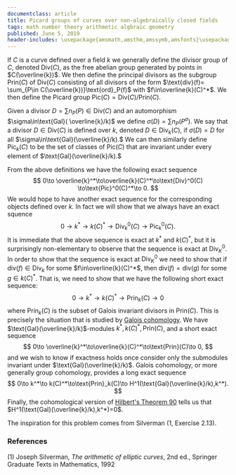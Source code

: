 ```yaml
---
documentclass: article
title: Picard groups of curves over non-algebraically closed fields
tags: math number theory arithmetic algbraic geometry
published: June 5, 2019
header-includes: \usepackage{amsmath,amsthm,amssymb,amsfonts}\usepackage[all]{xy}
---
```


If $C$ is a curve defined over a field $k$ we generally define the divisor
group of $C$, denoted $\text{Div}(C)$,
as the free abelian group generated by points in
$C(\overline{k})$. We then define the principal divisors as the subgroup
$\text{Prin}(C)$ of
$\text{Div}(C)$ consisting of all divisors of the form $\text{div}(f)=
\sum_{P\in C(\overline{k})}\text{ord}_P(f)$ with $f\in\overline{k}(C)^*$. We then
define the Picard group $\text{Pic}(C)=\text{Div}(C)/\text{Prin}(C)$.

Given a divisor $D=\sum n_P(P)\in\text{Div}(C)$ and an automorphism $\sigma\in\text{Gal}(
\overline{k}/k)$ we define $\sigma(D)=\sum n_P(P^{\sigma}).$
We say that a divisor $D\in\text{Div}(C)$ is defined over $k$, denoted $D\in
\text{Div}_k(C)$, if $\sigma(D)=D$ for all
$\sigma\in\text{Gal}(\overline{k}/k).$ We can then similarly define
$\text{Pic}_k(C)$ to be the set of classes of $\text{Pic}(C)$ that are
invariant under every element of $\text{Gal}(\overline{k}/k).$

From the above definitions we have the following exact sequence
$$
    0\to \overline{k}^*\to\overline{k}(C)^*\to\text{Div}^0(C)
    \to\text{Pic}^0(C)^*\to 0.
$$
We would hope to have another exact sequence for the corresponding objects
defined over $k$. In fact we will show that we always have an exact squence
$$
    0\to k^*\to k(C)^*\to\text{Div}_k^0(C)\to\text{Pic}^0_k(C).
$$
It is immediate that the above sequence is exact at $k^*$ and $k(C)^*$, but it is
surprisingly non-elementary to observe that the sequence is exact at
$\text{Div}_K^0$. In order to show that the sequence is exact at $\text{Div}_K^0$
we need to show that if $\text{div}(f)\in\text{Div}_k$ for some
$f\in\overline{k}(C)^*$, then $\text{div}(f)=\text{div}(g)$ for some $g\in k(C)^*$.
That is, we need to show that we have the following short exact sequence:
$$
    0\to k^*\to k(C)^*\to\text{Prin}_k(C)\to 0
$$
where $\text{Prin}_k(C)$ is the subset of Galois invariant divisors in
$\text{Prin}(C)$.
This is precisely the situation that is studied by
[Galois cohomology](/notes/galois_cohomology.html).
We have $\text{Gal}(\overline{k}/k)$-modules $k^*,k(C)^*,\text{Prin}(C)$,
and a short exact sequence
$$
    0\to \overline{k}^*\to\overline{k}(C)^*\to\text{Prin}(C)\to 0,
$$
and we wish to know if exactness holds once consider only the submodules
invariant under $\text{Gal}(\overline{k}/k)$. Galois cohomology, or more
generally group cohomology, provides a long exact sequence
$$
    0\to k^*\to k(C)^*\to\text{Prin}_k(C)\to H^1(\text{Gal}(\overline{k}/k),k^*).
$$
Finally, the cohomological version of
[Hilbert's Theorem 90](/notes/hilbert_90.html)
tells us that $H^1(\text{Gal}(\overline{k}/k),k^*)=0$.

The inspiration for this problem comes from Silverman (1, Exercise 2.13).

### References

 (1) Joseph Silverman, *The arithmetic of elliptic curves*, 2nd ed., Springer
 Graduate Texts in Mathematics, 1992
